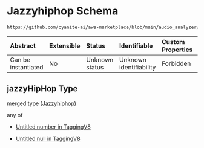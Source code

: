 # Jazzyhiphop Schema

```txt
https://github.com/cyanite-ai/aws-marketplace/blob/main/audio_analyzer/schemes/marketplace_v1/schema/TaggingV8.schema.json#/$defs/SubgenreScoresV1/properties/jazzyHipHop
```



| Abstract            | Extensible | Status         | Identifiable            | Custom Properties | Additional Properties | Access Restrictions | Defined In                                                                     |
| :------------------ | :--------- | :------------- | :---------------------- | :---------------- | :-------------------- | :------------------ | :----------------------------------------------------------------------------- |
| Can be instantiated | No         | Unknown status | Unknown identifiability | Forbidden         | Allowed               | none                | [TaggingV8.schema.json\*](../out/TaggingV8.schema.json "open original schema") |

## jazzyHipHop Type

merged type ([Jazzyhiphop](taggingv8-defs-subgenrescoresv1-properties-jazzyhiphop.md))

any of

* [Untitled number in TaggingV8](taggingv8-defs-subgenrescoresv1-properties-jazzyhiphop-anyof-0.md "check type definition")

* [Untitled null in TaggingV8](taggingv8-defs-subgenrescoresv1-properties-jazzyhiphop-anyof-1.md "check type definition")
